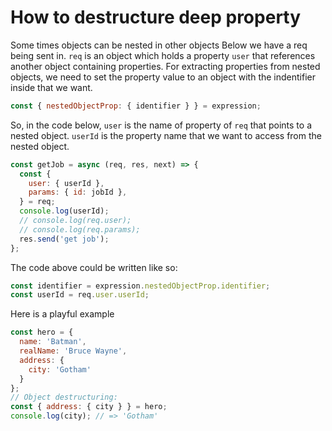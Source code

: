 # How to destructure deep property
Some times objects can be nested in other objects
Below we have a req being sent in.  `req` is an object which holds a property `user` that references another object containing properties.
For extracting properties from nested objects, we need to set the property value to an object with the indentifier inside that we want.
```js
const { nestedObjectProp: { identifier } } = expression;
```
So, in the code below, `user` is the name of property of `req` that points to a nested object. `userId` is the property name that we want to access from the nested object. 
```js
const getJob = async (req, res, next) => {
  const {
    user: { userId },
    params: { id: jobId },
  } = req;
  console.log(userId);
  // console.log(req.user);
  // console.log(req.params);
  res.send('get job');
};
```
The code above could be written like so:
```js
const identifier = expression.nestedObjectProp.identifier;
const userId = req.user.userId;
```

Here is a playful example
```js
const hero = {
  name: 'Batman',
  realName: 'Bruce Wayne',
  address: {
    city: 'Gotham'
  }
};
// Object destructuring:
const { address: { city } } = hero;
console.log(city); // => 'Gotham'
```